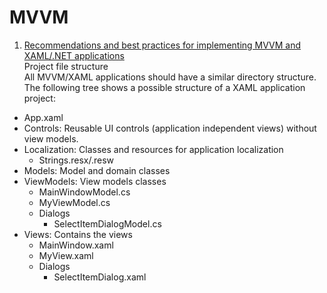 # MVVM

1. [Recommendations and best practices for implementing MVVM and XAML/.NET applications](https://blog.rsuter.com/recommendations-best-practices-implementing-mvvm-xaml-net-applications/)  
Project file structure  
All MVVM/XAML applications should have a similar directory structure. The following tree shows a possible structure of a XAML application project:

* App.xaml
* Controls: Reusable UI controls (application independent views) without view models.
* Localization: Classes and resources for application localization
  * Strings.resx/.resw
* Models: Model and domain classes
* ViewModels: View models classes
  * MainWindowModel.cs
  * MyViewModel.cs
  * Dialogs
    * SelectItemDialogModel.cs
* Views: Contains the views
  * MainWindow.xaml
  * MyView.xaml
  * Dialogs
    * SelectItemDialog.xaml
